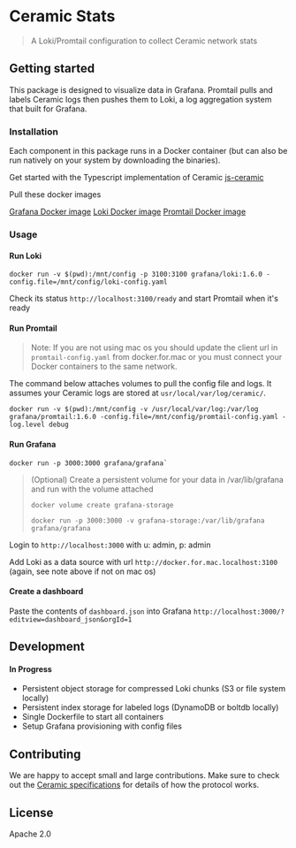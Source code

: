 # Ceramic Stats

> A Loki/Promtail configuration to collect Ceramic network stats

## Getting started

This package is designed to visualize data in Grafana. Promtail pulls and labels Ceramic logs then pushes them to Loki, a log aggregation system that built for Grafana.


### Installation

Each component in this package runs in a Docker container (but can also be run natively on your system by downloading the binaries).

Get started with the Typescript implementation of Ceramic
[js-ceramic](https://github.com/ceramicnetwork/js-ceramic)

Pull these docker images

[Grafana Docker image](https://grafana.com/docs/grafana/latest/installation/docker/)
[Loki Docker image](https://grafana.com/docs/loki/latest/installation/docker/)
[Promtail Docker image](https://grafana.com/docs/loki/latest/clients/promtail/installation/)

### Usage

#### Run Loki

```
docker run -v $(pwd):/mnt/config -p 3100:3100 grafana/loki:1.6.0 -config.file=/mnt/config/loki-config.yaml
```

Check its status `http://localhost:3100/ready` and start Promtail when it's ready

#### Run Promtail

> Note: If you are not using mac os you should update the client url in `promtail-config.yaml` from docker.for.mac or you must connect your Docker containers to the same network.

The command below attaches volumes to pull the config file and logs. It assumes your Ceramic logs are stored at `usr/local/var/log/ceramic/`.

```
docker run -v $(pwd):/mnt/config -v /usr/local/var/log:/var/log grafana/promtail:1.6.0 -config.file=/mnt/config/promtail-config.yaml -log.level debug
```

#### Run Grafana

```
docker run -p 3000:3000 grafana/grafana`
```

> (Optional)
> Create a persistent volume for your data in /var/lib/grafana and run with the volume attached
>
> `docker volume create grafana-storage`
>
> `docker run -p 3000:3000 -v grafana-storage:/var/lib/grafana grafana/grafana`

Login to `http://localhost:3000` with u: admin, p: admin

Add Loki as a data source with url `http://docker.for.mac.localhost:3100` (again, see note above if not on mac os)

#### Create a dashboard

Paste the contents of `dashboard.json` into Grafana `http://localhost:3000/?editview=dashboard_json&orgId=1`

## Development

#### In Progress

- Persistent object storage for compressed Loki chunks (S3 or file system locally)
- Persistent index storage for labeled logs (DynamoDB or boltdb locally)
- Single Dockerfile to start all containers
- Setup Grafana provisioning with config files 

## Contributing
We are happy to accept small and large contributions. Make sure to check out the [Ceramic specifications](https://github.com/ceramicnetwork/specs) for details of how the protocol works.

## License

Apache 2.0

